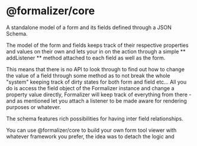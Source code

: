 # @formalizer/core

A standalone model of a form and its fields defined through a JSON Schema.

The model of the form and fields keeps track of their respective properties and values on their own and lets your in on the action through a simple ** addListener ** method attached to each field as well as the form.

This means that there is no API to look through to find out how to change the value of a field through some method as to not break the whole "system" keeping track of dirty states for both form and field etc...
All you do is access the field object of the Formalizer instance and change a property value directly, Formalizer will keep track of everything from there - and as mentioned let you attach a listener to be made aware for rendering purposes or whatever.

The schema features rich possibilities for having inter field relationships.

You can use @formalizer/core to build your own form tool viewer with whatever framework you prefer, the idea was to detach the logic and
